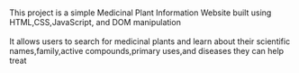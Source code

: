<br>This project is a simple Medicinal Plant Information Website built using HTML,CSS,JavaScript, and DOM manipulation</br><br>It allows users to search for medicinal plants and learn about their scientific names,family,active compounds,primary uses,and diseases they can help treat</br>

